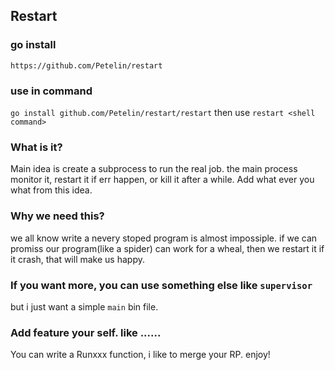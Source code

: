 ## Restart

### go install 
```https://github.com/Petelin/restart```

### use in command 
```go install github.com/Petelin/restart/restart```
then use `restart <shell command>`

### What is it?
Main idea is create a subprocess to run the real job. the main process monitor it, restart it if err happen, or kill it after a while.
Add what ever you what from this idea.

### Why we need this?
we all know write a nevery stoped program is almost impossiple. if we can promiss our program(like a spider) can work for a wheal, then we restart it if it crash, that will make us happy.

### If you want more, you can use something else like `supervisor`
but i just want a simple `main` bin file.

### Add feature your self. like ...... 
You can write a Runxxx function, i like to merge your RP.
enjoy!
